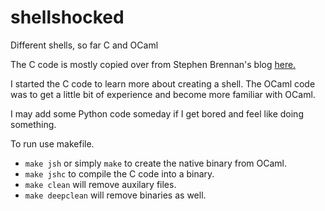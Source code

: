 # shellshocked
Different shells, so far C and OCaml

The C code is mostly copied over from Stephen Brennan's blog [here.](https://brennan.io/2015/01/16/write-a-shell-in-c/)

I started the C code to learn more about creating a shell. The OCaml code was to get a little bit of experience and become more familiar with OCaml.

I may add some Python code someday if I get bored and feel like doing something.

To run use makefile.
* `make jsh` or simply `make` to create the native binary from OCaml.
* `make jshc` to compile the C code into a binary.
* `make clean` will remove auxilary files.
* `make deepclean` will remove binaries as well.
